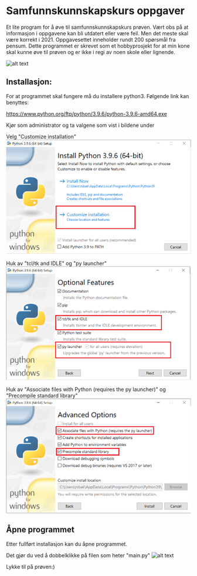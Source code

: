 # Samfunnskunnskapskurs oppgaver

Et lite program for å øve til samfunnskunnskapskurs prøven. Vært obs på at informasjon i oppgavene kan bli utdatert eller være feil. Men det meste skal være korrekt i 2021. Oppgavesettet inneholder rundt 200 spørsmål fra pensum. Dette programmet er skrevet som et hobbyprosjekt for at min kone skal kunne øve til prøven og er ikke i regi av noen skole eller lignende.

![alt text](https://github.com/nicolaizen/samfunnskunnskapskursoppgaver/blob/main/samfunnkunskapskurspr%C3%B8ve.png?raw=true)

## Installasjon:

For at programmet skal fungere må du installere python3. Følgende link kan benyttes:

https://www.python.org/ftp/python/3.9.6/python-3.9.6-amd64.exe
 
Kjør som administrator og ta valgene som vist i bildene under

Velg "Customize installation"
![alt text](https://github.com/nicolaizen/samfunnskunnskapskursoppgaver/blob/main/pyInnstall1.png?raw=true)

Huk av "tcl/tk and IDLE" og "py launcher"
![alt text](https://github.com/nicolaizen/samfunnskunnskapskursoppgaver/blob/main/pyInnstall2.png?raw=true)

Huk av "Associate files with Python (requires the py launcher)" og "Precompile standard library"
![alt text](https://github.com/nicolaizen/samfunnskunnskapskursoppgaver/blob/main/pyInnstall3.png?raw=true)


## Åpne programmet

Etter fullført installasjon kan du åpne programmet.

Det gjør du ved å dobbelklikke på filen som heter "main.py"
![alt text](https://github.com/nicolaizen/samfunnskunnskapskursoppgaver/blob/main/%C3%A5pne%20program.png?raw=true)

Lykke til på prøven:)
